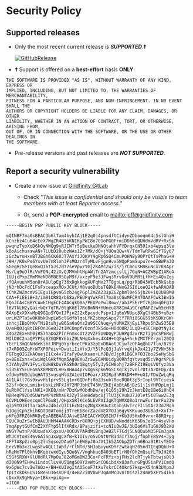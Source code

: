 # Security Policy

## Supported releases

- Only the most recent current release is **_SUPPORTED_**.**☨**

  [![GitHubRelease](https://img.shields.io/github/release/go/gfsmux.svg)](https://github.com/go/gfsmux/releases/)

- **☨** Support is offered on a **best-effort** basis **ONLY**.

```text
THE SOFTWARE IS PROVIDED "AS IS", WITHOUT WARRANTY OF ANY KIND, EXPRESS OR
IMPLIED, INCLUDING, BUT NOT LIMITED TO, THE WARRANTIES OF MERCHANTABILITY,
FITNESS FOR A PARTICULAR PURPOSE, AND NON-INFRINGEMENT. IN NO EVENT SHALL THE
AUTHORS OR COPYRIGHT HOLDERS BE LIABLE FOR ANY CLAIM, DAMAGES, OR OTHER
LIABILITY, WHETHER IN AN ACTION OF CONTRACT, TORT, OR OTHERWISE, ARISING FROM,
OUT OF, OR IN CONNECTION WITH THE SOFTWARE, OR THE USE OR OTHER DEALINGS IN 
THE SOFTWARE.
```

- Pre-release versions and past releases are **_NOT SUPPORTED_**.

## Report a security vulnerability

- Create a new issue at
  [Gridfinity GitLab](https://gitlab.gridfinity.com/go/gfsmux/-/issues)

  - Check "_This issue is confidential and should only be visible to team
    members with at least Reporter access._"

  - Or, send a **PGP-encrypted** email to <mailto:jeff@gridfinity.com>

```text
-----BEGIN PGP PUBLIC KEY BLOCK-----

mQINBF7ma0sBEAC3b6lTam4byhIAj1E2q0j4pnsdftCidynZDbooqm64c5slGhiH
kCnzbz4Cu64cEeX7WgZR4B3kKNIKyPWI8o701oPG0F+miDDh6oQUHdmVdRV+RxSh
pwqnzTyoXqD6kQyNWQg9yRJCWTr5pBeckuDHNOtahhVFYDrqxCN591xb4epsq3le
kBoAichuaswAN+TLUbD20ubzWAs1Zr7Mk/d0+jYUQaQQw+V/TdmTwRRw6IfTGy67
zGz3wruHxeBTJBGh6CK60JT7AsYiJQKVY9gRp6SQ4CmuPOHN8y9OPrQtTsPhaG+H
J9H//K0xPs6YsvUe7nRlnh3PsMOzr4TyMLvFjgn9vx5WQpPamSupu7n+oGBWPa3D
SGegH/Se1Qe8vQ16TaJs70T7seVpw7YmjZKAMcZw/is/jrCmousHDKuNCx7KRApr
Ms/Lq9uDlRcVxFONc42iXvQJMVmhtHpAWjTn2AYzmccslLj7GqN+ACZWBpZ1AReA
1UUjcPxpZRmMVeND0M8ER5GyM9f/vxzyF9e3JFwg3RrvGoV9UMRtLfH+Ei4QuZqj
/fQAvuuhW5on8rA8UlpEg736xDgkkogXUFqMx27T8goLq/pq/RbB43WIcb5kGsbp
jN3rhDcFdC1FsFxceapxMOxJCUt/M8vuoDUbsTGBk64NoGJSI0LoeQ2kfwARAQAB
tChKZWZmcmV5IEguIEpvaG5zb24gPGplZmZAZ3JpZGZpbml0eS5jb20+iQJUBBMB
CAA+FiEEiB+3/im91OR8Q/b68a/PEUPqYwkFAl7ma0sCGwMFCR4TOAAFCwkIBwIG
FQoJCAsCBBYCAwECHgECF4AACgkQ8a/PEUPqYwl8mw//ab3PSErPf7RjNvq0FQ1z
l6VTkLH2yQai+bQr7qTR/0tgK6El7RoBmNN+YUneuGR8ImAa9CrgMAFZzwh5eHYB
8AXpExX9XvMpQ9G1pSYQvIJPjn2J2xEpcydcPspv1Jg6nVNUpc8XgCf4Bb5+oBz+
urLWZPTa5w8K0bkOwpLW5clGdfblqsLYKZsbmpSApq7lY7RRi8SGG59bKSDKrGW+
inhcjIBpOhKvTNiBtshjwB6Sa0aQYz2u9SCCNuq+yYUMAZXjEyi7Rps5hZwS35E8
O/mHQ0Jg8tIBFOn36e8JZtIMCOmpfY0znf3k5do+HOdO8R/1LqD+4SCCNpOtNy1x
Z4GZZEx+Nh0jR57haDoZPinFnmxcOtZzVZF5U0DQyPJUHPgd2xrRzTig6cSP6Rwj
NIlD8C2naQPYPSg0ZGQFBY6biZ9LNHqXxhes4X4H+tQFgA+hrkZMXTFYrzml20OU
YEcFL3mQGNHdeKibtJRPg0YprbceCPKa3zpExDBAotJCjwfzOFAqQhU7fln/B79z
t7xRD03ZqMrW7XP0Peiv+DwutiIiXfxJ/Y5lPcQ3jJaVrvqXjkJx421y7ZVN+5Kb
FGTbg0IGZkAOuejI1Cx4v7IYsFyQwUksao+LfJB/dJjpR1BGCXFO37bo2SeHySbG
p+0EoZxns+CwiWqlGHkfMqm5Ag0EXuZrSwEQAMDidyB0RhfqYtvsqd5cVRgrXPU6
43YAhyZMV1Fyi/OUN8kDuYRS8h0rQBgty5Ty3y5IH8ohj7zBRFZ19EqiVUfyz3Va
Si3SkY5EUEom5X8MM8YLH0xBHA44p7vXgSkpk69GSCXqTkjzvnlr0t3A2OFOp/4n
efdwyFUQdqbqHAT3SvusqHlUZA1eVIOPoar/J8IRp3hR0kDM+M+uGI/TDuZwLqRq
Al1LAll7Gs9xwvHi1prvS5Lg1mr6QDnFj0bZ3sub78ocDQ0t3pSrIopl9VTcieiA
32sf+0coLsmib+UskLzMFxJH72MPJbHCT43W/ZkEjAbBtABjBzS1j1sYHPDpLmj1
8uRbXClYsslNK1+OKE8/nHr7DzKwMObdhDw/ej6165j29hIzJkmtE8q1Be6i0hQ4
NBReqP92DdGUWrwMP9zNha8kJZylSHeHdWpc0jTlU3jCVukU7J0let5i8Tww2E3q
ECVMLOHEeecqnClPGuBj/QHpxSRlKCe5LEVPAIJgKTqWMXQ8o1rnwFur1WrFu23W
q3p9YO1BfTara49vJ4bJcQTI1EcN4zq2NgXXHUut3t5bjUvTrcFIi5tAr23d7NqS
h1OgjCphZkihKGtD0ATomjj9TreKb8orZazdVEXYOJa6gyVKKuuoJ8U8a3+Xxf7+
pKFg3FRZ0kRKDyEpABEBAAGJAjwEGAEIACYWIQSIH7f+Kb3U5HxD9vrxr88RQ+pj
CQUCXuZrSwIbDAUJHhM4AAAKCRDxr88RQ+pjCXHUD/wNoddiK65DsJeB5r4syVHo
7mqApytGUfCmZ2XfFYp5lIfXRdx/BPajzifi+tcNIuQwJE/3UIo6VsTuG0J9D2XU
mNGY7wtnP/0UxwdsXlgxxU/0OCUVPARdMiBng3eBZlFTCdj5LNQOubM35FEmJgaA
WhJCVtoB546vGAi5oJxwgCXfB+kIIIv/o5vDNt0YB3daIr7AGj/fophE8SV4+Jyg
4FFTA8p2zu0pj2ln5qsozDAu071nEWGpJ8nJV1Ik5ZAObpZDTrn6Bna9tRtvTEOe
EezVBb3xZLwgsEwAQL11Wpf/rClNTd/5HJoBuyuKDYF2wEaqH205ndTIEgDQbU+O
hReMm7Pl0khvBKqbtwxdIyu5Qu6V/VmghkuqB403bETlrH0fOh2mQsufLTbJH26h
C5GfSRXW+VlUUdRl7MpOuJ82oMGmBW23Co+FcFRYz+bjFHx2lcRTjykTbtwjsDl3
dI00N9fEHXw1LndoClLvHU5Qmg5Q9Y2vWtGrCO6ibdXxQ3afurGPgUSiaPV1CmdQ
9x5pWc7cvIw7A0z+/BH+KUIVgItAO5coF7tXu7skrCC4Okr67Hsp+X54n93UXpmJ
fpItckDk6US1G8eSU36sVOPd/4eBZ2i0V8wP3qAmMcDvnT0iszl24mWbXFYS4Ikh
cDxxVx9gHNya+1Bkx+piAg==
=JIQ0
-----END PGP PUBLIC KEY BLOCK-----
```
